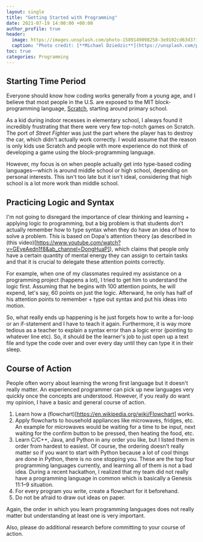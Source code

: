 ```yaml
---
layout: single
title: "Getting Started with Programming"
date: 2021-07-19 14:00:00 +00:00
author_profile: true
header: 
  image: https://images.unsplash.com/photo-1589149098258-3e9102cd63d3?ixid=MnwxMjA3fDB8MHxwaG90by1wYWdlfHx8fGVufDB8fHx8&ixlib=rb-1.2.1&auto=format&fit=crop&w=937&q=80
  caption: "Photo credit: [**Michael Dziedzic**](https://unsplash.com/photos/qDG7XKJLKbs)"
toc: true
categories: Programming
---
```


## Starting Time Period
Everyone should know how coding works generally from a young age, and I believe that most people in the U.S. are exposed to the MIT block-programming language, [Scratch](https://scratch.mit.edu/), starting around primary school. 

As a kid during indoor recesses in elementary school, I always found it incredibly frustrating that there were very few top-notch games on Scratch. The port of *Street Fighter* was just the part where the player has to destroy the car, which didn't actually work correctly. I would assume that the reason is only kids use Scratch and people with more experience do not think of developing a game using the block-programming language. 

However, my focus is on when people actually get into type-based coding languages—which is around middle school or high school, depending on personal interests. This isn't too late but it isn't ideal, considering that high school is a lot more work than middle school. 

## Practicing Logic and Syntax
I'm not going to disregard the importance of clear thinking and learning + applying logic to programming, but a big problem is that students don't actually remember how to type syntax when they do have an idea of how to solve a problem. This is based on Dopa's attention theory (as described in (this video)[https://www.youtube.com/watch?v=GEyeAedn1f8&ab_channel=DongHuaP]), which claims that people only have a certain quantity of mental energy they can assign to certain tasks and that it is crucial to delegate these attention points correctly. 

For example, when one of my classmates required my assistance on a programming project (happens a lot), I tried to get him to understand the logic first. Assuming that he begins with 100 attention points, he will expend, let's say, 60 points on just the logic. Afterward, he only has half of his attention points to remember + type out syntax and put his ideas into motion. 

So, what really ends up happening is he just forgets how to write a for-loop or an if-statement and I have to teach it again. Furthermore, it is way more tedious as a teacher to explain a syntax error than a logic error (pointing to whatever line etc). So, it should be the learner's job to just open up a text file and type the code over and over every day until they can type it in their sleep. 

## Course of Action
People often worry about learning the wrong first language but it doesn't really matter. An experienced programmer can pick up new languages very quickly once the concepts are understood. However, if you really do want my opinion, I have a basic and general course of action. 

1. Learn how a (flowchart)[https://en.wikipedia.org/wiki/Flowchart] works. 
2. Apply flowcharts to household appliances like microwaves, fridges, etc. An example for microwaves would be waiting for a time to be input, next waiting for the confirm button to be pressed, then heating the food, etc.
3. Learn C/C++, Java, and Python in any order you like, but I listed them in order from hardest to easiest. Of course, the ordering doesn't really matter so if you want to start with Python because a lot of cool things are done in Python, there is no one stopping you. These are the top four programming languages currently, and learning all of them is not a bad idea. During a recent hackathon, I realized that my team did not really have a programming language in common which is basically a Genesis 11:1–9 situation.
4. For every program you write, create a flowchart for it beforehand. 
5. Do not be afraid to draw out ideas on paper.

Again, the order in which you learn programming languages does not really matter but understanding at least one is very important.

Also, please do additional research before committing to your course of action. 